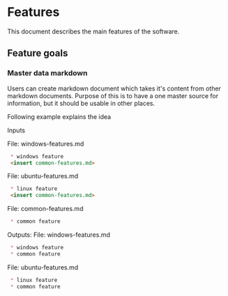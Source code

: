 # Features

This document describes the main features of the software.

## Feature goals

### Master data markdown

Users can create markdown document which takes it's content from other markdown documents. Purpose of this is to have a one master source for information, but it should be usable in other places.

Following example explains the idea

Inputs

File: windows-features.md
```markdown
 * windows feature
 <insert common-features.md>
```

File: ubuntu-features.md
```markdown
 * linux feature
 <insert common-features.md>
```

File: common-features.md
```markdown
 * common feature
```

Outputs:
File: windows-features.md
```markdown
 * windows feature
 * common feature
```

File: ubuntu-features.md
```markdown
 * linux feature
 * common feature
```
